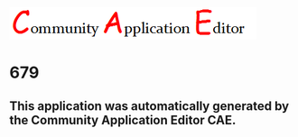 ![CAE](https://github.com/CAE-Community-Application-Editor/CAE-Deployment-Temp/blob/master/img/logo.png)  

679
===================


This application was automatically generated by the Community Application Editor CAE.  
---------------
